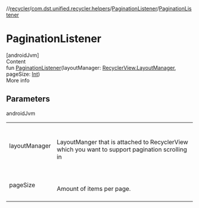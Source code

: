 //[recycler](../../../index.md)/[com.dst.unified.recycler.helpers](../index.md)/[PaginationListener](index.md)/[PaginationListener](-pagination-listener.md)



# PaginationListener  
[androidJvm]  
Content  
fun [PaginationListener](-pagination-listener.md)(layoutManager: [RecyclerView.LayoutManager](https://developer.android.com/reference/kotlin/androidx/recyclerview/widget/RecyclerView.LayoutManager.html), pageSize: [Int](https://kotlinlang.org/api/latest/jvm/stdlib/kotlin/-int/index.html))  
More info  


## Parameters  
  
androidJvm  
  
| | |
|---|---|
| <a name="com.dst.unified.recycler.helpers/PaginationListener/PaginationListener/#androidx.recyclerview.widget.RecyclerView.LayoutManager#kotlin.Int/PointingToDeclaration/"></a>layoutManager| <a name="com.dst.unified.recycler.helpers/PaginationListener/PaginationListener/#androidx.recyclerview.widget.RecyclerView.LayoutManager#kotlin.Int/PointingToDeclaration/"></a><br><br>LayoutManger that is attached to RecyclerView which you want to support pagination scrolling in<br><br>|
| <a name="com.dst.unified.recycler.helpers/PaginationListener/PaginationListener/#androidx.recyclerview.widget.RecyclerView.LayoutManager#kotlin.Int/PointingToDeclaration/"></a>pageSize| <a name="com.dst.unified.recycler.helpers/PaginationListener/PaginationListener/#androidx.recyclerview.widget.RecyclerView.LayoutManager#kotlin.Int/PointingToDeclaration/"></a><br><br>Amount of items per page.<br><br>|
  
  



